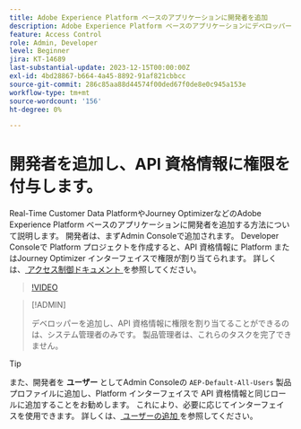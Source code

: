 ```yaml
---
title: Adobe Experience Platform ベースのアプリケーションに開発者を追加
description: Adobe Experience Platform ベースのアプリケーションにデベロッパーを追加し、API 資格情報に権限を付与する方法について説明します
feature: Access Control
role: Admin, Developer
level: Beginner
jira: KT-14689
last-substantial-update: 2023-12-15T00:00:00Z
exl-id: 4bd28867-b664-4a45-8892-91af821cbbcc
source-git-commit: 286c85aa88d44574f00ded67f0de8e0c945a153e
workflow-type: tm+mt
source-wordcount: '156'
ht-degree: 0%

---
```


# 開発者を追加し、API 資格情報に権限を付与します。

Real-Time Customer Data PlatformやJourney OptimizerなどのAdobe Experience Platform ベースのアプリケーションに開発者を追加する方法について説明します。 開発者は、まずAdmin Consoleで追加されます。 Developer Consoleで Platform プロジェクトを作成すると、API 資格情報に Platform またはJourney Optimizer インターフェイスで権限が割り当てられます。 詳しくは、[ アクセス制御ドキュメント ](https://experienceleague.adobe.com/docs/experience-platform/access-control/home.html?lang=ja) を参照してください。

>[!VIDEO](https://video.tv.adobe.com/v/3426407?learn=on&enablevpops)

>[!ADMIN]
>
>デベロッパーを追加し、API 資格情報に権限を割り当てることができるのは、システム管理者のみです。 製品管理者は、これらのタスクを完了できません。

>[!TIP]
>
>また、開発者を **ユーザー** としてAdmin Consoleの `AEP-Default-All-Users` 製品プロファイルに追加し、Platform インターフェイスで API 資格情報と同じロールに追加することをお勧めします。 これにより、必要に応じてインターフェイスを使用できます。 詳しくは、[ ユーザーの追加 ](add-users.md) を参照してください。
